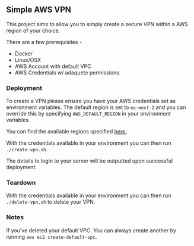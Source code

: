 Simple AWS VPN
------------------------------------------

This project aims to allow you to simply create a secure VPN within a AWS region of your choice.

There are a few prerequisites -

* Docker
* Linux/OSX
* AWS Account with default VPC
* AWS Credentials w/ adaquete permissions

### Deployment

To create a VPN please ensure you have your AWS credentials set as environment variables. The default region is set to `eu-west-2` and you can override this by specifying `AWS_DEFAULT_REGION` in your environment variables.

You can find the available regions specified [here.](https://docs.aws.amazon.com/AWSEC2/latest/UserGuide/using-regions-availability-zones.html#concepts-available-regions)

With the credentials available in your environment you can then run `./create-vpn.sh`.

The details to login to your server will be outputted upon successful deployment.

### Teardown

With the credentials available in your environment you can then run `./delete-vpn.sh` to delete your VPN.

### Notes

If you've deleted your default VPC. You can always create another by running `aws ec2 create-default-vpc`.